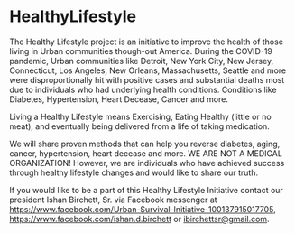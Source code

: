 # HealthyLifestyle

The Healthy Lifestyle project is an initiative to improve the health of those living in Urban communities though-out America. During the COVID-19 pandemic, Urban communities like Detroit, New York City, New Jersey, Connecticut, Los Angeles, New Orleans, Massachusetts, Seattle and more were disproportionally hit with positive cases and substantial deaths most due to individuals who had underlying health conditions.  Conditions like Diabetes, Hypertension, Heart Decease, Cancer and more.

Living a Healthy Lifestyle means Exercising, Eating Healthy (little or no meat), and eventually being delivered from a life of taking medication.

We will share proven methods that can help you reverse diabetes, aging, cancer, hypertension, heart decease and more.  WE ARE NOT A MEDICAL ORGANIZATION!  However, we are individuals who have achieved success through healthy lifestyle changes and would like to share our truth.

If you would like to be a part of this Healthy Lifestyle Initiative contact our president Ishan Birchett, Sr. via Facebook messenger at https://www.facebook.com/Urban-Survival-Initiative-100137915017705, https://www.facebook.com/ishan.d.birchett or ibirchettsr@gmail.com.
